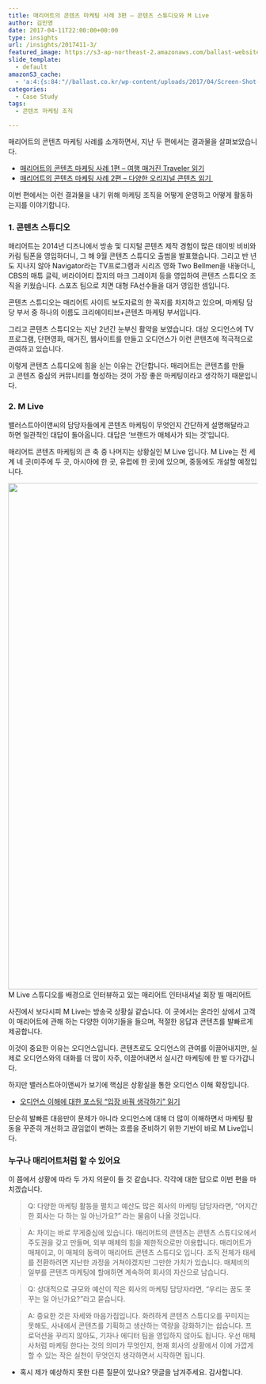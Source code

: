 ```yaml
---
title: 매리어트의 콘텐츠 마케팅 사례 3편 – 콘텐츠 스튜디오와 M Live
author: 김민영
date: 2017-04-11T22:00:00+00:00
type: insights
url: /insights/2017411-3/
featured_image: https://s3-ap-northeast-2.amazonaws.com/ballast-website-images/wp-content/uploads/2017/04/15110117/Screen-Shot-2017-07-12-at-10.12.50-PM.png
slide_template:
  - default
amazonS3_cache:
  - 'a:4:{s:84:"//ballast.co.kr/wp-content/uploads/2017/04/Screen-Shot-2017-07-12-at-10.12.50-PM.png";i:51687;s:93:"//ballast.co.kr/wp-content/uploads/2017/04/Screen-Shot-2017-07-12-at-10.12.50-PM-896x1024.png";i:51687;s:134:"//s3-ap-northeast-2.amazonaws.com/ballast-website-images/wp-content/uploads/2017/04/15110117/Screen-Shot-2017-07-12-at-10.12.50-PM.png";i:51687;s:143:"//s3-ap-northeast-2.amazonaws.com/ballast-website-images/wp-content/uploads/2017/04/15110117/Screen-Shot-2017-07-12-at-10.12.50-PM-896x1024.png";i:51687;}'
categories:
  - Case Study
tags:
  - 콘텐츠 마케팅 조직

---
```

매리어트의 콘텐츠 마케팅 사례를 소개하면서, 지난 두 편에서는 결과물을 살펴보았습니다.

  * <a href="/insights/%eb%a7%a4%eb%a6%ac%ec%96%b4%ed%8a%b8-%ec%bd%98%ed%85%90%ec%b8%a0-%eb%a7%88%ec%bc%80%ed%8c%85-1/" target="_blank" rel="noopener">매리어트의 콘텐츠 마케팅 사례 1편 &#8211; 여행 매거진 Traveler 읽기</a>
  * <a href="/insights/2017330-2/" target="_blank" rel="noopener">매리어트의 콘텐츠 마케팅 사례 2편 &#8211; 다양한 오리지널 콘텐츠 읽기 </a>

이번 편에서는 이런 결과물을 내기 위해 마케팅 조직을 어떻게 운영하고 어떻게 활동하는지를 이야기합니다.

### 1. 콘텐츠 스튜디오

매리어트는 2014년 디즈니에서 방송 및 디지털 콘텐츠 제작 경험이 많은 데이빗 비비와 카림 팀폰을 영입하더니, 그 해 9월 콘텐츠 스튜디오 출범을 발표했습니다. 그리고 반 년도 지나지 않아 Navigator라는 TV프로그램과 시리즈 영화 Two Bellmen을 내놓더니, CBS의 매튜 글릭, 버라이어티 잡지의 마크 그레이저 등을 영입하여 콘텐츠 스튜디오 조직을 키웠습니다. 스포츠 팀으로 치면 대형 FA선수들을 대거 영입한 셈입니다.

콘텐츠 스튜디오는 매리어트 사이트 보도자료의 한 꼭지를 차지하고 있으며, 마케팅 담당 부서 중 하나의 이름도 크리에이티브+콘텐츠 마케팅 부서입니다.

그리고 콘텐츠 스튜디오는 지난 2년간 눈부신 활약을 보였습니다. 대상 오디언스에 TV 프로그램, 단편영화, 매거진, 웹사이트를 만들고 오디언스가 이런 콘텐츠에 적극적으로 관여하고 있습니다.

이렇게 콘텐츠 스튜디오에 힘을 싣는 이유는 간단합니다. 매리어트는 콘텐츠를 만들고 콘텐츠 중심의 커뮤니티를 형성하는 것이 가장 좋은 마케팅이라고 생각하기 때문입니다.

### 2. M Live

밸러스트아이앤씨의 담당자들에게 콘텐츠 마케팅이 무엇인지 간단하게 설명해달라고 하면 일관적인 대답이 돌아옵니다. 대답은 &#8216;브랜드가 매체사가 되는 것&#8217;입니다.

매리어트 콘텐츠 마케팅의 큰 축 중 나머지는 상황실인 M Live 입니다. M Live는 전 세계 네 곳(미주에 두 곳, 아시아에 한 곳, 유럽에 한 곳)에 있으며, 중동에도 개설할 예정입니다.

<img class="alignnone size-large wp-image-51687" src="http://ballast.co.kr/wp-content/uploads/2017/04/Screen-Shot-2017-07-12-at-10.12.50-PM-896x1024.png" alt="" width="896" height="1024" srcset="https://s3-ap-northeast-2.amazonaws.com/ballast-website-images/wp-content/uploads/2017/04/15110117/Screen-Shot-2017-07-12-at-10.12.50-PM-896x1024.png 896w, https://s3-ap-northeast-2.amazonaws.com/ballast-website-images/wp-content/uploads/2017/04/15110117/Screen-Shot-2017-07-12-at-10.12.50-PM-263x300.png 263w, https://s3-ap-northeast-2.amazonaws.com/ballast-website-images/wp-content/uploads/2017/04/15110117/Screen-Shot-2017-07-12-at-10.12.50-PM-768x878.png 768w, https://s3-ap-northeast-2.amazonaws.com/ballast-website-images/wp-content/uploads/2017/04/15110117/Screen-Shot-2017-07-12-at-10.12.50-PM.png 1276w" sizes="(max-width: 896px) 100vw, 896px" />M Live 스튜디오를 배경으로 인터뷰하고 있는 매리어트 인터내셔널 회장 빌 매리어트

사진에서 보다시피 M Live는 방송국 상황실 같습니다. 이 곳에서는 온라인 상에서 고객이 매리어트에 관해 하는 다양한 이야기들을 들으며, 적절한 응답과 콘텐츠를 발빠르게 제공합니다.

이것이 중요한 이유는 오디언스입니다. 콘텐츠로도 오디언스의 관여를 이끌어내지만, 실제로 오디언스와의 대화를 더 많이 자주, 이끌어내면서 실시간 마케팅에 한 발 다가갑니다.

하지만 밸러스트아이앤씨가 보기에 핵심은 상황실을 통한 오디언스 이해 확장입니다.

  * <a href="http://www.ballast.co.kr/insights/콘텐츠-마케팅의-첫걸음-오디언스-이해" target="_blank" rel="noopener">오디언스 이해에 대한 포스팅 &#8220;입장 바꿔 생각하기&#8221; 읽기</a>

단순히 발빠른 대응만이 문제가 아니라 오디언스에 대해 더 많이 이해하면서 마케팅 활동을 꾸준히 개선하고 끊임없이 변하는 흐름을 준비하기 위한 기반이 바로 M Live입니다.

### 누구나 매리어트처럼 할 수 있어요

이 쯤에서 상황에 따라 두 가지 의문이 들 것 같습니다. 각각에 대한 답으로 이번 편을 마치겠습니다.

> Q: 다양한 마케팅 활동을 펼치고 예산도 많은 회사의 마케팅 담당자라면, &#8220;어지간한 회사는 다 하는 일 아닌가요?&#8221; 라는 물음이 나올 것입니다.

> A: 차이는 바로 무게중심에 있습니다. 매리어트의 콘텐츠는 콘텐츠 스튜디오에서 주도권을 갖고 만들며, 외부 매체의 힘을 제한적으로만 이용합니다. 매리어트가 매체이고, 이 매체의 동력이 매리어트 콘텐츠 스튜디오 입니다. 조직 전체가 태세를 전환하려면 지난한 과정을 거쳐야겠지만 그만한 가치가 있습니다. 매체비의 일부를 콘텐츠 마케팅에 할애하면 계속하여 회사의 자산으로 남습니다.

> Q: 상대적으로 규모와 예산이 작은 회사의 마케팅 담당자라면, &#8220;우리는 꿈도 못 꾸는 일 아닌가요?&#8221;라고 묻습니다.

> A: 중요한 것은 자세와 마음가짐입니다. 화려하게 콘텐츠 스튜디오를 꾸미지는 못해도, 사내에서 콘텐츠를 기획하고 생산하는 역량을 강화하기는 쉽습니다. 프로덕션을 꾸리지 않아도, 기자나 에디터 팀을 영입하지 않아도 됩니다. 우선 매체사처럼 마케팅 한다는 것의 의미가 무엇인지, 현재 회사의 상황에서 이에 가깝게 할 수 있는 작은 실천이 무엇인지 생각하면서 시작하면 됩니다.

* 혹시 제가 예상하지 못한 다른 질문이 있나요? 댓글을 남겨주세요. 감사합니다.

<div class="form-wrapper">
</div>

&nbsp;
